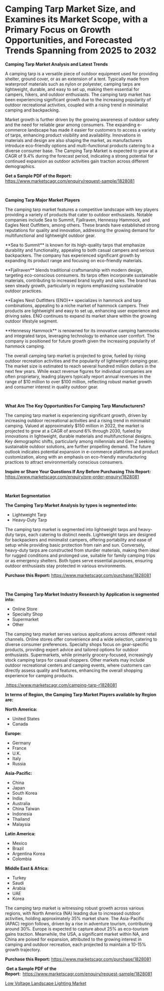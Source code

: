 <p><h1>Camping Tarp Market Size, and Examines its Market Scope, with a Primary Focus on Growth Opportunities, and Forecasted Trends Spanning from 2025 to 2032</h1></p><p><strong>Camping Tarp Market Analysis and Latest Trends</strong></p>
<p><p>A camping tarp is a versatile piece of outdoor equipment used for providing shelter, ground cover, or as an extension of a tent. Typically made from waterproof materials such as nylon or polyester, camping tarps are lightweight, durable, and easy to set up, making them essential for campers, hikers, and outdoor enthusiasts. The camping tarp market has been experiencing significant growth due to the increasing popularity of outdoor recreational activities, coupled with a rising trend in minimalist camping and backpacking.</p><p>Market growth is further driven by the growing awareness of outdoor safety and the need for reliable gear among consumers. The expanding e-commerce landscape has made it easier for customers to access a variety of tarps, enhancing product visibility and availability. Innovations in materials and design are also shaping the market, as manufacturers introduce eco-friendly options and multi-functional products catering to a diverse consumer base. The Camping Tarp Market is expected to grow at a CAGR of 9.4% during the forecast period, indicating a strong potential for continued expansion as outdoor activities gain traction across different demographics.</p></p>
<p><strong>Get a Sample PDF of the Report:&nbsp;</strong> <a href="https://www.marketscagr.com/enquiry/request-sample/1828081?utm_campaign=2126&utm_medium=2&utm_source=Github&utm_content=ia&utm_term=07022025&utm_id=camping-tarp">https://www.marketscagr.com/enquiry/request-sample/1828081</a></p>
<p>&nbsp;</p>
<p><strong>Camping Tarp Major Market Players</strong></p>
<p><p>The camping tarp market features a competitive landscape with key players providing a variety of products that cater to outdoor enthusiasts. Notable companies include Sea to Summit, Fjallraven, Hennessy Hammock, and Eagles Nest Outfitters, among others. These brands have established strong reputations for quality and innovation, addressing the growing demand for multifunctional and lightweight outdoor gear.</p><p>**Sea to Summit** is known for its high-quality tarps that emphasize durability and functionality, appealing to both casual campers and serious backpackers. The company has experienced significant growth by expanding its product range and focusing on eco-friendly materials.</p><p>**Fjallraven** blends traditional craftsmanship with modern design, targeting eco-conscious consumers. Its tarps often incorporate sustainable materials, contributing to increased brand loyalty and sales. The brand has seen steady growth, particularly in regions emphasizing sustainable outdoor practices.</p><p>**Eagles Nest Outfitters (ENO)** specializes in hammock and tarp combinations, appealing to a niche market of hammock campers. Their products are lightweight and easy to set up, enhancing user experience and driving sales. ENO continues to expand its market share within the growing outdoor lifestyle segment.</p><p>**Hennessy Hammock** is renowned for its innovative camping hammocks and integrated tarps, leveraging technology to enhance user comfort. The company is positioned for future growth given the increasing popularity of hammock camping.</p><p>The overall camping tarp market is projected to grow, fueled by rising outdoor recreation activities and the popularity of lightweight camping gear. The market size is estimated to reach several hundred million dollars in the next few years. While exact revenue figures for individual companies are often proprietary, leading players typically report annual revenues in the range of $10 million to over $100 million, reflecting robust market growth and consumer interest in quality outdoor gear.</p></p>
<p>&nbsp;</p>
<p><strong>What Are The Key Opportunities For Camping Tarp Manufacturers?</strong></p>
<p><p>The camping tarp market is experiencing significant growth, driven by increasing outdoor recreational activities and a rising trend in minimalist camping. Valued at approximately $150 million in 2022, the market is projected to grow at a CAGR of around 6% through 2030, fueled by innovations in lightweight, durable materials and multifunctional designs. Key demographic shifts, particularly among millennials and Gen Z seeking sustainable outdoor solutions, are further propelling demand. The future outlook indicates potential expansion in e-commerce platforms and product customization, along with an emphasis on eco-friendly manufacturing practices to attract environmentally conscious consumers.</p></p>
<p><strong>Inquire or Share Your Questions If Any Before Purchasing This Report:</strong> <a href="https://www.marketscagr.com/enquiry/pre-order-enquiry/1828081?utm_campaign=2126&utm_medium=2&utm_source=Github&utm_content=ia&utm_term=07022025&utm_id=camping-tarp">https://www.marketscagr.com/enquiry/pre-order-enquiry/1828081</a></p>
<p>&nbsp;</p>
<p><strong>Market Segmentation</strong></p>
<p><strong>The Camping Tarp Market Analysis by types is segmented into:</strong></p>
<p><ul><li>Lightweight Tarp</li><li>Heavy-Duty Tarp</li></ul></p>
<p><p>The camping tarp market is segmented into lightweight tarps and heavy-duty tarps, each catering to distinct needs. Lightweight tarps are designed for backpackers and minimalist campers, offering portability and ease of setup while providing basic protection from rain and sun. Conversely, heavy-duty tarps are constructed from sturdier materials, making them ideal for rugged conditions and prolonged use, suitable for family camping trips or as emergency shelters. Both types serve essential purposes, ensuring outdoor enthusiasts stay protected in various environments.</p></p>
<p><strong>Purchase this Report:&nbsp;</strong><a href="https://www.marketscagr.com/purchase/1828081?utm_campaign=2126&utm_medium=2&utm_source=Github&utm_content=ia&utm_term=07022025&utm_id=camping-tarp">https://www.marketscagr.com/purchase/1828081</a></p>
<p>&nbsp;</p>
<p><strong>The Camping Tarp Market Industry Research by Application is segmented into:</strong></p>
<p><ul><li>Online Store</li><li>Specialty Shop</li><li>Supermarket</li><li>Other</li></ul></p>
<p><p>The camping tarp market serves various applications across different retail channels. Online stores offer convenience and a wide selection, catering to diverse consumer preferences. Specialty shops focus on gear-specific products, providing expert advice and tailored options for outdoor enthusiasts. Supermarkets, while primarily grocery-focused, increasingly stock camping tarps for casual shoppers. Other markets may include outdoor recreational centers and camping events, where customers can directly assess quality and features, enhancing the overall shopping experience for camping products.</p></p>
<p><a href="https://www.marketscagr.com/camping-tarp-r1828081?utm_campaign=2126&utm_medium=2&utm_source=Github&utm_content=ia&utm_term=07022025&utm_id=camping-tarp">&nbsp;https://www.marketscagr.com/camping-tarp-r1828081</a></p>
<p><strong>In terms of Region, the Camping Tarp Market Players available by Region are:</strong></p>
<p>
    <p> <strong> North America: </strong>
        <ul>
            <li>United States</li>
            <li>Canada</li>
        </ul>
        </p> 
    <p> <strong> Europe: </strong>
        <ul>
            <li>Germany</li>
            <li>France</li>
            <li>U.K.</li>
            <li>Italy</li>
            <li>Russia</li>
        </ul>
        </p> 
    <p> <strong> Asia-Pacific: </strong>
        <ul>
            <li>China</li>
            <li>Japan</li>
            <li>South Korea</li>
            <li>India</li>
            <li>Australia</li>
            <li>China Taiwan</li>
            <li>Indonesia</li>
            <li>Thailand</li>
            <li>Malaysia</li>
        </ul>
        </p> 
    <p> <strong> Latin America: </strong>
        <ul>
            <li>Mexico</li>
            <li>Brazil</li>
            <li>Argentina Korea</li>
            <li>Colombia</li>
        </ul>
        </p> 
    <p> <strong> Middle East & Africa: </strong>
        <ul>
            <li>Turkey</li>
            <li>Saudi</li>
            <li>Arabia</li>
            <li>UAE</li>
            <li>Korea</li>
        </ul>
    </p>
    </p>
<p><p>The camping tarp market is witnessing robust growth across various regions, with North America (NA) leading due to increased outdoor activities, holding approximately 35% market share. The Asia-Pacific (APAC) region follows, driven by a rise in adventure tourism, contributing around 30%. Europe is expected to capture about 25% as eco-tourism gains traction. Meanwhile, the USA, a significant market within NA, and China are poised for expansion, attributed to the growing interest in camping and outdoor recreation, each projected to maintain a 10-15% growth trajectory.</p></p>
<p><strong>Purchase this Report: </strong><a href="https://www.marketscagr.com/purchase/1828081?utm_campaign=2126&utm_medium=2&utm_source=Github&utm_content=ia&utm_term=07022025&utm_id=camping-tarp">https://www.marketscagr.com/purchase/1828081</a></p>
<p>&nbsp;<strong>Get a Sample PDF of the Report:&nbsp;&nbsp;</strong><a href="https://www.marketscagr.com/enquiry/request-sample/1828081?utm_campaign=2126&utm_medium=2&utm_source=Github&utm_content=ia&utm_term=07022025&utm_id=camping-tarp">https://www.marketscagr.com/enquiry/request-sample/1828081</a></p>
<p><strong></strong></p>
<p><p><a href="https://github.com/gukenneth26571/Market-Research-Report-List-1/blob/main/low-voltage-landscape-lighting-market.md?utm_campaign=2126&utm_medium=2&utm_source=Github&utm_content=ia&utm_term=07022025&utm_id=camping-tarp">Low Voltage Landscape Lighting Market</a></p></p>